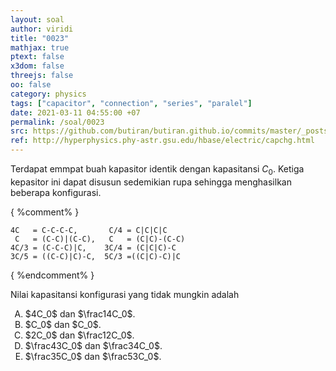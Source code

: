 ```yaml
---
layout: soal
author: viridi
title: "0023"
mathjax: true
ptext: false
x3dom: false
threejs: false
oo: false
category: physics
tags: ["capacitor", "connection", "series", "paralel"]
date: 2021-03-11 04:55:00 +07
permalink: /soal/0023
src: https://github.com/butiran/butiran.github.io/commits/master/_posts/soal/01/2021-03-11-charging-a-capacitor.md
ref: http://hyperphysics.phy-astr.gsu.edu/hbase/electric/capchg.html
---
```

Terdapat emmpat buah kapasitor identik dengan kapasitansi $C_0$. Ketiga kepasitor ini dapat disusun sedemikian rupa sehingga menghasilkan beberapa konfigurasi.

{ %comment% }
```
4C   = C-C-C-C,       C/4 = C|C|C|C
 C   = (C-C)|(C-C),   C   = (C|C)-(C-C)
4C/3 = (C-C-C)|C,    3C/4 = (C|C|C)-C
3C/5 = ((C-C)|C)-C,  5C/3 =((C|C)-C)|C
```

{ %endcomment% }

Nilai kapasitansi konfigurasi yang tidak mungkin adalah

<ol type="A">
<li>$4C_0$ dan $\frac14C_0$.
<li>$C_0$ dan $C_0$.
<li>$2C_0$ dan $\frac12C_0$.
<li>$\frac43C_0$ dan $\frac34C_0$.
<li>$\frac35C_0$ dan $\frac53C_0$.
